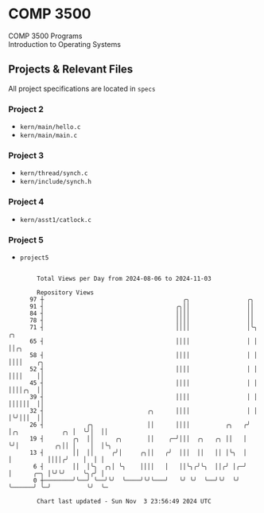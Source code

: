 # COMP 3500
COMP 3500 Programs  
Introduction to Operating Systems  
## Projects & Relevant Files
All project specifications are located in `specs`
### Project 2
- `kern/main/hello.c`
- `kern/main/main.c`
### Project 3
- `kern/thread/synch.c`
- `kern/include/synch.h`
### Project 4
- `kern/asst1/catlock.c`
### Project 5
- `project5`

```

        Total Views per Day from 2024-08-06 to 2024-11-03

        Repository Views
      97 ┼                                       ╭╮                ╭╮
      91 ┤                                     ╭╮││                ││
      84 ┤                                     ││││                ││
      78 ┤                                     ││││                ││
      71 ┤                                     ││││                │╰╮                 ╭╮
      65 ┤                                     ││││                │ │                 ││╭╮
      58 ┤                                     ││││                │ │                 ││││    ╭╮
      52 ┤                                     ││││                │ │                 ││││    ││
      45 ┤                                     ││││                │ │                 ││││╭╮  ││
      39 ┤                                     ││││                │ │                 ││││││  ││
      32 ┤                             ╭╮      ││││                │ │                 │╰╯│││  ││
      26 ┤            ╭╮               ││      ││││          ╭╮   ╭╯ │╭╮            ╭╮ │  ╰╯│  ││
      19 ┤        ╭╮  ││      ╭╮       ││    ╭─╯│││  ╭╮   ╭╮ ││   │  ╰╯│          ╭╮││ │    │  │╰╮
      13 ┤        ││  ││     ╭╯│     ╭╮││   ╭╯  │││  ││   ││ │╰╮  │    │          ││││╭╯    │  │ │
       6 ┤        ││  │╰╮  ╭╮│ ╰╮    ││││   │   ││╰╮╭╯╰╮  ││╭╯ │╭─╯    │      ╭─╮ │╰╯╰╯     ╰╮╭╯ │
       0 ┼────────╯╰──╯ ╰──╯╰╯  ╰────╯╰╯╰───╯   ╰╯ ╰╯  ╰──╯╰╯  ╰╯      ╰──────╯ ╰─╯          ╰╯  ╰─

        Chart last updated - Sun Nov  3 23:56:49 2024 UTC
        
```
